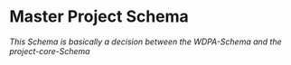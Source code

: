 # Master Project Schema

*This Schema is basically a decision between the WDPA-Schema and the project-core-Schema*

